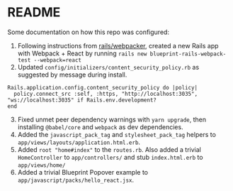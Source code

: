 # README
Some documentation on how this repo was configured:
1. Following instructions from [rails/webpacker](https://github.com/rails/webpacker), created a new Rails app with Webpack + React by running `rails new blueprint-rails-webpack-test --webpack=react`
2. Updated `config/initializers/content_security_policy.rb` as suggested by message during install.

```
Rails.application.config.content_security_policy do |policy|
  policy.connect_src :self, :https, "http://localhost:3035", "ws://localhost:3035" if Rails.env.development?
end
```

3. Fixed unmet peer dependency warnings with `yarn upgrade`, then installing `@babel/core` and `webpack` as dev dependencies.
4. Added the `javascript_pack_tag` and `stylesheet_pack_tag` helpers to `app/views/layouts/application.html.erb`.
5. Added `root "home#index"` to the `routes.rb`. Also added a trivial `HomeController` to `app/controllers/` and stub `index.html.erb` to `app/views/home/`
6. Added a trivial Blueprint Popover example to `app/javascript/packs/hello_react.jsx`.
